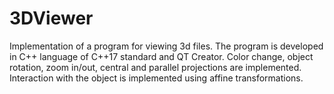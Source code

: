 # 3DViewer
Implementation of a program for viewing 3d files. The program is developed in C++ language of C++17 standard and QT Creator. Color change, object rotation, zoom in/out, central and parallel projections are implemented. Interaction with the object is implemented using affine transformations.
